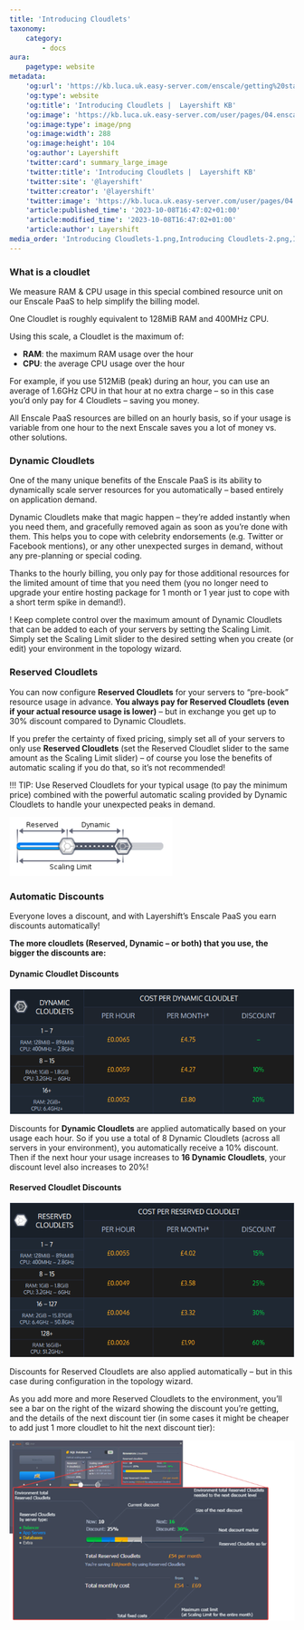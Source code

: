 ```yaml
---
title: 'Introducing Cloudlets'
taxonomy:
    category:
        - docs
aura:
    pagetype: website
metadata:
    'og:url': 'https://kb.luca.uk.easy-server.com/enscale/getting%20started/introducing-cloudlets'
    'og:type': website
    'og:title': 'Introducing Cloudlets |  Layershift KB'
    'og:image': 'https://kb.luca.uk.easy-server.com/user/pages/04.enscale/04.getting started/12.introducing-cloudlets/Introducing Cloudlets-1.png'
    'og:image:type': image/png
    'og:image:width': 288
    'og:image:height': 104
    'og:author': Layershift
    'twitter:card': summary_large_image
    'twitter:title': 'Introducing Cloudlets |  Layershift KB'
    'twitter:site': '@layershift'
    'twitter:creator': '@layershift'
    'twitter:image': 'https://kb.luca.uk.easy-server.com/user/pages/04.enscale/04.getting started/12.introducing-cloudlets/Introducing Cloudlets-1.png'
    'article:published_time': '2023-10-08T16:47:02+01:00'
    'article:modified_time': '2023-10-08T16:47:02+01:00'
    'article:author': Layershift
media_order: 'Introducing Cloudlets-1.png,Introducing Cloudlets-2.png,Introducing Cloudlets-4.png,Introducing Cloudlets-3.png'
---
```


### What is a cloudlet

We measure RAM & CPU usage in this special combined resource unit on our Enscale PaaS to help simplify the billing model.

One Cloudlet is roughly equivalent to 128MiB RAM and 400MHz CPU.

Using this scale, a Cloudlet is the maximum of:

* **RAM**: the maximum RAM usage over the hour
* **CPU**: the average CPU usage over the hour

For example, if you use 512MiB (peak) during an hour, you can use an average of 1.6GHz CPU in that hour at no extra charge – so in this case you’d only pay for 4 Cloudlets – saving you money.

All Enscale PaaS resources are billed on an hourly basis, so if your usage is variable from one hour to the next Enscale saves you a lot of money vs. other solutions.

### Dynamic Cloudlets

One of the many unique benefits of the Enscale PaaS is its ability to dynamically scale server resources for you automatically – based entirely on application demand.

Dynamic Cloudlets make that magic happen – they’re added instantly when you need them, and gracefully removed again as soon as you’re done with them. This helps you to cope with celebrity endorsements (e.g. Twitter or Facebook mentions), or any other unexpected surges in demand, without any pre-planning or special coding.

Thanks to the hourly billing, you only pay for those additional resources for the limited amount of time that you need them (you no longer need to upgrade your entire hosting package for 1 month or 1 year just to cope with a short term spike in demand!).

! Keep complete control over the maximum amount of Dynamic Cloudlets that can be added to each of your servers by setting the Scaling Limit.
Simply set the Scaling Limit slider to the desired setting when you create (or edit) your environment in the topology wizard.

### Reserved Cloudlets

You can now configure **Reserved Cloudlets** for your servers to “pre-book” resource usage in advance. **You always pay for Reserved Cloudlets (even if your actual resource usage is lower)** – but in exchange you get up to 30% discount compared to Dynamic Cloudlets.

If you prefer the certainty of fixed pricing, simply set all of your servers to only use **Reserved Cloudlets** (set the Reserved Cloudlet slider to the same amount as the Scaling Limit slider) – of course you lose the benefits of automatic scaling if you do that, so it’s not recommended!

!!! TIP: Use Reserved Cloudlets for your typical usage (to pay the minimum price) combined with the powerful automatic scaling provided by Dynamic Cloudlets to handle your unexpected peaks in demand.

![Introducing%20Cloudlets-1](Introducing%20Cloudlets-1.png "Introducing%20Cloudlets-1")

### Automatic Discounts

Everyone loves a discount, and with Layershift’s Enscale PaaS you earn discounts automatically!

**The more cloudlets (Reserved, Dynamic – or both) that you use, the bigger the discounts are:**

#### Dynamic Cloudlet Discounts

![Introducing%20Cloudlets-2](Introducing%20Cloudlets-2.png "Introducing%20Cloudlets-2")

Discounts for **Dynamic Cloudlets** are applied automatically based on your usage each hour. So if you use a total of 8 Dynamic Cloudlets (across all servers in your environment), you automatically receive a 10% discount. Then if the next hour your usage increases to **16 Dynamic Cloudlets**, your discount level also increases to 20%!

#### Reserved Cloudlet Discounts

![Introducing%20Cloudlets-3](Introducing%20Cloudlets-3.png "Introducing%20Cloudlets-3")

Discounts for Reserved Cloudlets are also applied automatically – but in this case during configuration in the topology wizard.

As you add more and more Reserved Cloudlets to the environment, you’ll see a bar on the right of the wizard showing the discount you’re getting, and the details of the next discount tier (in some cases it might be cheaper to add just 1 more cloudlet to hit the next discount tier):

![Introducing%20Cloudlets-4](Introducing%20Cloudlets-4.png "Introducing%20Cloudlets-4")